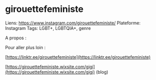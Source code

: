 # girouettefeministe

Liens: https://www.instagram.com/girouettefeministe/
Plateforme: Instagram
Tags: LGBT+, LGBTQIA+, genre

A propos :

Pour aller plus loin :

[https://linktr.ee/girouettefeministe](https://linktr.ee/girouettefeministe)

[https://girouettefeministe.wixsite.com/gigi](https://girouettefeministe.wixsite.com/gigi) (blog)